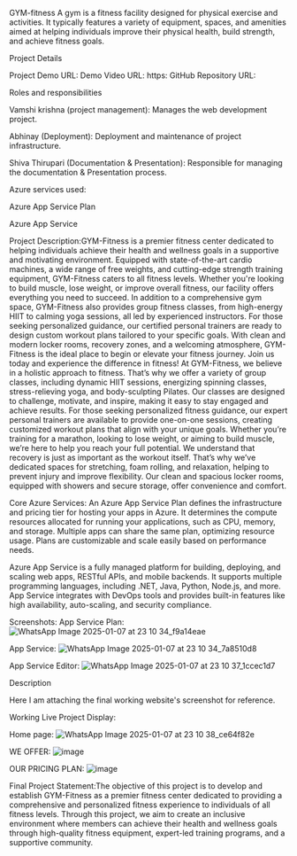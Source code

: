 GYM-fitness
A gym is a fitness facility designed for physical exercise and activities. It typically features a variety of equipment, spaces, and amenities aimed at helping individuals improve their physical health, build strength, and achieve fitness goals. 

Project Details

Project Demo URL: 
Demo Video URL: https:
GitHub Repository URL: 

Roles and responsibilities

Vamshi krishna (project management): Manages the web development project.

Abhinay (Deployment): Deployment and maintenance of project infrastructure.

Shiva Thirupari (Documentation & Presentation): Responsible for managing the documentation & Presentation process.

Azure services used:

Azure App Service Plan

Azure App Service

Project Description:GYM-Fitness is a premier fitness center dedicated to helping individuals achieve their health and wellness goals in a supportive and motivating environment. Equipped with state-of-the-art cardio machines, a wide range of free weights, and cutting-edge strength training equipment, GYM-Fitness caters to all fitness levels. Whether you're looking to build muscle, lose weight, or improve overall fitness, our facility offers everything you need to succeed. In addition to a comprehensive gym space, GYM-Fitness also provides group fitness classes, from high-energy HIIT to calming yoga sessions, all led by experienced instructors. For those seeking personalized guidance, our certified personal trainers are ready to design custom workout plans tailored to your specific goals. With clean and modern locker rooms, recovery zones, and a welcoming atmosphere, GYM-Fitness is the ideal place to begin or elevate your fitness journey. Join us today and experience the difference in fitness!
     At GYM-Fitness, we believe in a holistic approach to fitness. That’s why we offer a variety of group classes, including dynamic HIIT sessions, energizing spinning classes, stress-relieving yoga, and body-sculpting Pilates. Our classes are designed to challenge, motivate, and inspire, making it easy to stay engaged and achieve results.
     For those seeking personalized fitness guidance, our expert personal trainers are available to provide one-on-one sessions, creating customized workout plans that align with your unique goals. Whether you’re training for a marathon, looking to lose weight, or aiming to build muscle, we’re here to help you reach your full potential.
     We understand that recovery is just as important as the workout itself. That’s why we’ve dedicated spaces for stretching, foam rolling, and relaxation, helping to prevent injury and improve flexibility. Our clean and spacious locker rooms, equipped with showers and secure storage, offer convenience and comfort.

Core Azure Services: An Azure App Service Plan defines the infrastructure and pricing tier for hosting your apps in Azure. It determines the compute resources allocated for running your applications, such as CPU, memory, and storage. Multiple apps can share the same plan, optimizing resource usage. Plans are customizable and scale easily based on performance needs.

Azure App Service is a fully managed platform for building, deploying, and scaling web apps, RESTful APIs, and mobile backends. It supports multiple programming languages, including .NET, Java, Python, Node.js, and more. App Service integrates with DevOps tools and provides built-in features like high availability, auto-scaling, and security compliance.

Screenshots: App Service Plan:
![WhatsApp Image 2025-01-07 at 23 10 34_f9a14eae](https://github.com/user-attachments/assets/4cf129ff-2aed-4d10-bf10-cbca93ca1d49)


App Service:
![WhatsApp Image 2025-01-07 at 23 10 34_7a8510d8](https://github.com/user-attachments/assets/ca24add4-ad9e-4911-9399-b96459ee186f)

App Service Editor:
![WhatsApp Image 2025-01-07 at 23 10 37_1ccec1d7](https://github.com/user-attachments/assets/c9bd59ca-5d27-48e0-bf5e-e380789900fa)

Description

Here I am attaching the final working website's screenshot for reference.

Working Live Project Display:

Home page:
![WhatsApp Image 2025-01-07 at 23 10 38_ce64f82e](https://github.com/user-attachments/assets/a043df4a-0059-4ad8-b5eb-12d7e45fe71d)

WE OFFER:
![image](https://github.com/user-attachments/assets/4e90178e-d082-4d7e-947d-e8f8d91b7197)

OUR PRICING PLAN:
![image](https://github.com/user-attachments/assets/a4104743-d190-4d82-8598-2e60daea3ea8)



Final Project Statement:The objective of this project is to develop and establish GYM-Fitness as a premier fitness center dedicated to providing a comprehensive and personalized fitness experience to individuals of all fitness levels. Through this project, we aim to create an inclusive environment where members can achieve their health and wellness goals through high-quality fitness equipment, expert-led training programs, and a supportive community.
